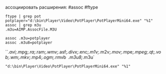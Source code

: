 
ассоциировать расширения:
#assoc #ftype
```
ftype | grep pot
potplayer="d:\bin\Player\Video\PotPlayer\PotPlayerMini64.exe" "%1"
assoc | grep m3u
.m3u=AIMP.AssocFile.M3U

assoc .m3u=potplayer
assoc .m3u8=potplayer
```

``*.avi;*.mpg;*.ra;*.ram;*.wmv;*.asf;*.divx;*.enc;*.m1v;*.m2v;*.mov;*.mpe;*.mpeg;*.qt;*.vob;*.wm;*.mkv;*.mp4;*.ogm;*.rmvb`
`*.m3u8;*.m3u`

`"d:\bin\Player\Video\PotPlayer\PotPlayerMini64.exe" "%1"`
